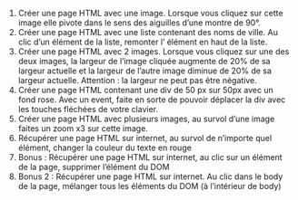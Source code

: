 1. Créer une page HTML avec une image. Lorsque vous cliquez sur cette image elle pivote dans le sens des aiguilles
d’une montre de 90°.
2. Créer une page HTML avec une liste contenant des noms de ville. Au clic d’un élément de la liste, remonter l’
élément en haut de la liste.
3. Créer une page HTML avec 2 images. Lorsque vous cliquez sur une des deux images, la largeur de l’image cliquée
augmente de 20% de sa largeur actuelle et la largeur de l’autre image diminue de 20% de sa largeur actuelle.
Attention : la largeur ne peut pas être négative.
4. Créer une page HTML contenant une div de 50 px sur 50px avec un fond rose. Avec un event, faite en sorte de
pouvoir déplacer la div avec les touches fléchées de votre clavier.
5. Créer une page HTML avec plusieurs images, au survol d’une image faites un zoom x3 sur cette image.
6. Récupérer une page HTML sur internet, au survol de n’importe quel élément, changer la couleur du texte en rouge
7. Bonus : Récupérer une page HTML sur internet, au clic sur un élément de la page, supprimer l’élément du DOM
8. Bonus 2 : Récupérer une page HTML sur internet. Au clic dans le body de la page, mélanger tous les éléments du
DOM (à l’intérieur de body)
